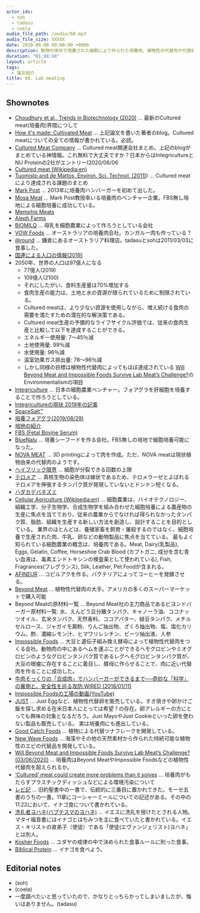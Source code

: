 ```yaml
---
actor_ids:
  - soh
  - tadasu
  - coela
audio_file_path: /audio/60.mp3
audio_file_size: XXXXX
date: 2020-06-08 09:00:00 +0900
description: 動物の体外で培養された細胞により作られた培養肉、植物性の代替肉や代替卵、旧約聖書とイナゴ食について話しました。
duration: "01:XX:XX"
layout: article
tags:
  - 論文紹介
title: 60. Lab meating
---
```


## Shownotes
- [Choudhury et al., Trends in Biotechnology (2020)](https://www.cell.com/trends/biotechnology/fulltext/S0167-7799(20)30056-1) ... 最新のCultured meat(培養肉)界隈につして
- [How it's made: Cultivated Meat](http://elliotswartz.com/cellbasedmeat/cleanmeat301) ... 上記論文を書いた著者のblog。Cultured meatについての全ての情報が書かれている。必読。
- [Cultured Meat Company](https://docs.google.com/spreadsheets/d/1JUMBfHa2E4MgX7EVt5SVrSTqP2JKKwZVELYIf8wMmI0/edit#gid=698328806) ... Cultured meat関連会社まとめ。上記のblogがまとめている神情報。これ無料で大丈夫ですか？日本からはIntegricultureとNU Proteinの2社がエントリー(2020/06/06
- [Cultured meat (Wikipedia:en)](https://en.wikipedia.org/wiki/Cultured_meat)
- [Tuomisto and de Mattos, Environ. Sci. Technol. (2011)](https://pubs.acs.org/doi/10.1021/es200130u)) ... Cultured meatにより達成される課題のまとめ
- [Mark Post](https://en.wikipedia.org/wiki/Mark_Post) ... 2013年に培養肉ハンバーガーを初めて出した。
- [Mosa Meat](https://www.mosameat.com/) ... Mark Post教授率いる培養肉のベンチャー企業。FBS無し培地による細胞培養に成功している。
- [Memphis Meats](https://www.memphismeats.com/)
- [Aleph Farms](https://aleph-farms.com/)
- [BIOMILQ](https://www.biomilq.com/) ... 母乳を細胞農業によって作ろうとしている会社
- [VOW Foods](https://www.vowfood.com/) ... オーストラリアの培養肉会社。カンガルー肉も作っている？
- [@round](http://around-kamakura.com/) ... 鎌倉にあるオーストラリア料理店。tadasuとsohは2011/03/03に食事した。
- [国連による人口の情報(2019)](https://population.un.org/wpp/Publications/Files/WPP2019_Highlights.pdf)
- 2050年、世界の人口は97億人になる
  - 77億人(2019)
  - 109億人(2100)
  - それにしたがい、食料生産量は70%増加する
  - 食肉生産の能力は、土地と水の資源が限られているために制限されている。
  - Cultured meatは、より少ない資源を使用しながら、増え続ける食肉の需要を満たすための潜在的な解決策である。
  - Cultured meat生産の予備的なライフサイクル評価では、従来の食肉生産と比較して以下を達成することができる。
  - エネルギー使用量: 7～45％減
  - 土地使用量: 99％減
  - 水使用量: 96％減
  - 温室効果ガス排出量: 78～96％減
  - しかし同様の目標は植物性代替肉によってもほぼ達成されている [Will Beyond Meat and Impossible Foods Survive Lab Meat’s Challenge?](https://www.fool.com/investing/2020/03/06/will-beyond-meat-and-impossible-foods-survive-lab.aspx)のEnvironmentalismの項目
- [Integriculture](https://jp.techcrunch.com/2018/05/25/integriculture-fundraising/) ... 日本の細胞農業ベンチャー。フォアグラを肝細胞を培養することで作ろうとしている。
- [Integricultureの現状 2019年の記事](https://thespoon.tech/japanese-startup-integriculture-will-sell-cultured-foie-gras-by-2021-and-teach-you-to-make-it-at-home/)
- [SpaceSalt™](https://integriculture.jp/news/251/)
- [培養フォアグラ(2019/08/29)](https://integriculture.jp/news/294/)
- [培地の紹介](https://www.sigmaaldrich.com/content/dam/sigma-aldrich/docs/SAJ/Brochure/1/j_recipeccmediumguide.pdf)
- [FBS (Fetal Bovine Serum)](https://www.thermofisher.com/us/en/home/references/gibco-cell-culture-basics/cell-culture-environment/culture-media/fbs-basics.html)
- [BlueNalu](https://www.bluenalu.com/) ... 培養シーフードを作る会社。FBS無しの培地で細胞培養可能になった。
- [NOVA MEAT](https://www.novameat.com/) ... 3D printingによって肉を作成。ただ、NOVA meatは現状植物由来の代替肉のようです。
- [ヘイフリック限界](https://ja.wikipedia.org/wiki/%E3%83%98%E3%82%A4%E3%83%95%E3%83%AA%E3%83%83%E3%82%AF%E9%99%90%E7%95%8C) ... 細胞が分裂できる回数の上限
- [テロメア](https://ja.wikipedia.org/wiki/%E3%83%86%E3%83%AD%E3%83%A1%E3%82%A2) ... 真核生物の染色体は線状であるため、テロメラーゼとよばれるテロメアを伸張するタンパク質が発現していないとドンドン短くなる。
- [ハダカデバネズミ](https://ja.wikipedia.org/wiki/%E3%83%8F%E3%83%80%E3%82%AB%E3%83%87%E3%83%90%E3%83%8D%E3%82%BA%E3%83%9F)
- [Cellular Agriculture (Wikipedia:en)](https://en.wikipedia.org/wiki/Cellular_agriculture) ... 細胞農業は、バイオテクノロジー、組織工学、分子生物学、合成生物学を組み合わせた細胞培養による農産物の生産に焦点を当てており、従来の農業からでなければ得られなかったタンパク質、脂肪、組織を生産する新しい方法を創造し、設計することを目的としている。 業界のほとんどは、養殖家畜を飼育・屠殺するのではなく、細胞培養で生産された肉、牛乳、卵などの動物製品に焦点を当てている。 最もよく知られている細胞農業の概念は、培養肉である。Meat, Dairy(乳製品), Eggs, Gelatin, Coffee, Horseshoe Crab Blood	(カブトガニ, 成分を含む青い血液は、毒素エンドトキシンの検査薬として使われている), Fish, Fragrances(フレグランス), Silk, Leather, Pet Foodが含まれる。
- [AFINEUR](https://www.afineur.com/) ... コピルアクを作る。バクテリアによってコーヒーを発酵させる。
- [Beyond Meat](https://www.beyondmeat.com/) ... 植物性代替肉の大手。アメリカの多くのスーパーマーケットで購入可能
- Beyond Meatの原材料一覧 ... Beyond Meat社の主力商品であるビヨンドバーガー原材料一覧: 水、えんどう豆分離タンパク、キャノーラ油、ココナッツオイル、玄米タンパク、天然香料、ココアバター、緑豆タンパク、メチルセルロース、ジャガイモ澱粉、りんご抽出物、ざくろ抽出物、塩、塩化カリウム、酢、濃縮レモン汁、ヒマワリレシチン、ビーツ抽出液、人参
- [Impossible Foods](https://impossiblefoods.com/) ... 大豆と遺伝子組み換え酵母によって植物性代替肉をつくる会社。動物肉の中にあるヘムを運ぶことができるヘモグロビンやミオグロビンのようなグロビンタンパク質であるレグヘモグロビンタンパク質が、大豆の根瘤に存在することに着目し、酵母に作らせることで、肉に近い代替肉を作ることに成功した。
- [牛肉そっくりの「合成肉」でハンバーガーができるまで──奇妙な「科学」の裏側と、安全性を巡る攻防:WIRED (2018/01/11)](https://wired.jp/2018/01/11/the-impossible-burger)
- [Impossible Foodsの工場の動画(YouTube)](https://www.youtube.com/watch?v=n6U4H8WC9jg)
- [JUST](https://www.ju.st/) ... Just Eggなど、植物性代替卵を販売している。すき焼きや卵かけご飯を探し求める在米日本人にとっては希望？の存在。卵アレルギーの方にとっても興味の対象となるだろう。Just MayoやJust Cookieといった卵を使わない製品も販売している。 実は培養肉にも進出している。
- [Good Catch Foods](https://goodcatchfoods.com/) ... 植物による代替ツナフレークを開発している。
- [New Wave Foods](https://www.newwavefoods.com/) ... 海藻やその他の天然素材から作られた持続可能な植物性のエビの代替品を開発している。
- [Will Beyond Meat and Impossible Foods Survive Lab Meat’s Challenge? (03/06/2020)](https://www.fool.com/investing/2020/03/06/will-beyond-meat-and-impossible-foods-survive-lab.aspx) ... 培養肉はBeyond MeatやImpossible Foodsなどの植物性代替肉を超えられるか。
- [‘Cultured’ meat could create more problems than it solves](https://theconversation.com/cultured-meat-could-create-more-problems-than-it-solves-127702) ... 培養肉がもたらすプラスチックディッシュなどによる環境汚染について
- [レビ記](https://ja.wikipedia.org/wiki/%E3%83%AC%E3%83%93%E8%A8%98) ... 旧約聖書中の一書で、伝統的に三番目に置かれてきた。モーセ五書のうちの一書。11章にコーシャーミールについての記述がある。その中の11:22において、イナゴ食について書かれている。
- [洗礼者ヨハネ(バプテスマのヨハネ)](https://ja.wikipedia.org/wiki/%E6%B4%97%E7%A4%BC%E8%80%85%E3%83%A8%E3%83%8F%E3%83%8D) ... イエスに洗礼を授けたとされる人物。マタイ福音書にはイナゴとはちみつを主に食べていたと書かれている。イエス・キリストの直弟子（使徒）である「使徒(エヴァンジェリスト)ヨハネ」とは別人。
- [Kosher Foods](https://en.wikipedia.org/wiki/Kosher_foods) ... ユダヤの戒律の中で決められた食事ルールに則った食事。
- [Biblical Protein](https://biblicalprotein.com/) ... イナゴを食べよう。

## Editorial notes
- (soh)
- (coela)
- 一度調べたいと思っていたので、かなりとっちらかってしまいましたが、悔いはありません。(tadasu)

